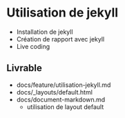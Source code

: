 # Utilisation de jekyll

- Installation de jekyll
- Création de rapport avec jekyll
- Live coding

## Livrable 

- docs/feature/utilisation-jekyll.md
- docs/_layouts/default.html
- docs/document-markdown.md
  - utilisation de layout default
